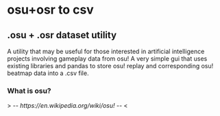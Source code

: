 # osu+osr to csv

<h2>.osu + .osr dataset utility</h2>
<p>
A utility that may be useful for those interested in artificial intelligence projects involving gameplay data from osu! A very simple gui that uses existing libraries and pandas to store osu! replay and corresponding osu! beatmap data into a .csv file. 
</p>

<h3>What is osu?</h3>
> -- <cite>https://en.wikipedia.org/wiki/osu!</cite> -- <


